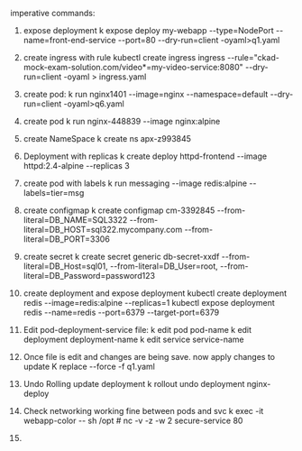 imperative commands:

1. expose deployment
     k expose deploy my-webapp --type=NodePort --name=front-end-service --port=80 --dry-run=client -oyaml>q1.yaml

2. create ingress with rule
     kubectl create ingress ingress --rule="ckad-mock-exam-solution.com/video*=my-video-service:8080" --dry-run=client -oyaml > ingress.yaml

3. create pod:
     k run nginx1401 --image=nginx --namespace=default --dry-run=client -oyaml>q6.yaml

4. create pod 
     k run nginx-448839 --image nginx:alpine

5. create NameSpace
     k create ns apx-z993845

6. Deployment with replicas
     k create deploy httpd-frontend --image httpd:2.4-alpine --replicas 3

7. create pod with labels
     k run messaging --image redis:alpine --labels=tier=msg

8. create configmap
     k create configmap cm-3392845 --from-literal=DB_NAME=SQL3322 --from-literal=DB_HOST=sql322.mycompany.com --from-literal=DB_PORT=3306

9. create secret
     k create secret generic db-secret-xxdf --from-literal=DB_Host=sql01,    --from-literal=DB_User=root, --from-literal=DB_Password=password123

10. create deployment and expose deployment
     kubectl create deployment redis --image=redis:alpine --replicas=1
     kubectl expose deployment redis --name=redis --port=6379 --target-port=6379

11. Edit pod-deployment-service file:
     k edit pod pod-name 
     k edit deployment deployment-name
     k edit service service-name 
    

12. Once file is edit and changes are being save. now apply changes to update
     K replace --force -f q1.yaml 

13. Undo Rolling update deployment
     k rollout undo deployment nginx-deploy

14. Check networking working fine between pods and svc
     k exec -it webapp-color -- sh
     /opt # nc -v -z -w 2 secure-service 80

15.  